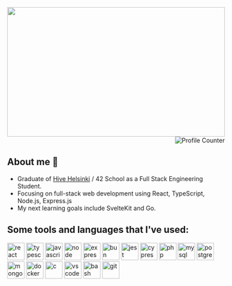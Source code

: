 



<!-- **Hey! 🐥** -->

<img src='https://github.com/reijjo/reijjo/assets/95418273/22437217-d3ba-4781-8b7d-ddb2922e2897' width='100%' height='300' />
<div align='right'><img src='https://komarev.com/ghpvc/?username=reijjo' alt='Profile Counter '/> </div>

  
## About me 🐥
* Graduate of [Hive Helsinki](http://www.hive.fi) / 42 School as a Full Stack Engineering Student.
* Focusing on full-stack web development using React, TypeScript, Node.js, Express.js
* My next learning goals include SvelteKit and Go.


## Some tools and languages that I've used:
<div align='left'>
  <img src="https://cdn.jsdelivr.net/gh/devicons/devicon/icons/react/react-original-wordmark.svg" alt='react' height='40px' width='40px' title='react'/>
  <img src="https://cdn.jsdelivr.net/gh/devicons/devicon/icons/typescript/typescript-plain.svg" alt="typescript" height="40px" width="40px" title='typescript' />
  <img src="https://cdn.jsdelivr.net/gh/devicons/devicon/icons/javascript/javascript-plain.svg" alt="javascript" height="40px" width="40px" title='javascript' />      
  <img src="https://cdn.jsdelivr.net/gh/devicons/devicon/icons/nodejs/nodejs-original.svg" alt='node' height='40px' width='40px'title='nodejs' />
  <img src="https://cdn.jsdelivr.net/gh/devicons/devicon/icons/express/express-original.svg" alt='expressjs' height='40px' width='40px' title='expressjs' />
  <img src="https://github.com/reijjo/reijjo/assets/95418273/b88cfb04-b2a8-4bc8-8814-a12ea2145c49" alt='bun' height='40px' width='40px' title='bun' />


  <!-- Test logos -->
  <img src="https://cdn.jsdelivr.net/gh/devicons/devicon/icons/jest/jest-plain.svg" alt='jest' height='40px' width='40px' title='jest' />
  <img src="https://avatars2.githubusercontent.com/u/8908513?s=400&v=4" alt='cypress' height='40px' width='40px' title='cypress' />
  <img src="https://cdn.jsdelivr.net/gh/devicons/devicon/icons/php/php-plain.svg" alt='php' height='40px' width='40px' title='php' />

  <!-- Sql logos -->
  <img src="https://cdn.jsdelivr.net/gh/devicons/devicon/icons/mysql/mysql-original-wordmark.svg" alt='mysql' height='40px' width='40px' title='mysql' />
  <img src="https://cdn.jsdelivr.net/gh/devicons/devicon/icons/postgresql/postgresql-original-wordmark.svg" alt='postgresql' height='40px' width='40px' title='postgresql' />
  <img src="https://cdn.jsdelivr.net/gh/devicons/devicon/icons/mongodb/mongodb-original-wordmark.svg" alt='mongodb' height='40px' width='40px' title='mongodb' />
  <img src="https://cdn.jsdelivr.net/gh/devicons/devicon/icons/docker/docker-original-wordmark.svg" alt='docker' height='40px' width='40px' title='docker' />
  <img src="https://cdn.jsdelivr.net/gh/devicons/devicon/icons/c/c-original.svg" alt='c' height='40px' width='40px' title='c' />

 <!-- Programs -->
  <img src="https://cdn.jsdelivr.net/gh/devicons/devicon/icons/vscode/vscode-original-wordmark.svg" alt="vscode" height="40px" width="40px" title='visual studio code' />
  <img src="https://cdn.jsdelivr.net/gh/devicons/devicon/icons/bash/bash-original.svg" alt='bash' height='40px' width='40px' title='bash' />
  <img src="https://cdn.jsdelivr.net/gh/devicons/devicon/icons/git/git-original-wordmark.svg" alt='git' height='40px' width='40px' title='git' />
  
 </div>


 <!-- [![Anurag's GitHub stats](https://github-readme-stats.vercel.app/api?username=reijjo)](https://github.com/anuraghazra/github-readme-stats) -->
 <!-- [![Top Langs](https://github-readme-stats.vercel.app/api/top-langs/?username=reijjo&layout=compact)](https://github.com/anuraghazra/github-readme-stats) -->
 
 
<!-- ![banner](https://media.giphy.com/media/s73EQWBuDlcas/giphy.gif) -->
<!--  <img src='https://media.giphy.com/media/s73EQWBuDlcas/giphy.gif' width='100%' height='300' /> -->
<!-- ![](https://komarev.com/ghpvc/?username=reijjo)  -->
<!--
**reijjo/reijjo** is a ✨ _special_ ✨ repository because its `README.md` (this file) appears on your GitHub profile.

Here are some ideas to get you started:

- 🔭 I’m currently working on ...
- 🌱 I’m currently learning ...
- 👯 I’m looking to collaborate on ...
- 🤔 I’m looking for help with ...
- 💬 Ask me about ...
- 📫 How to reach me: ...
- 😄 Pronouns: ...
- ⚡ Fun fact: ...
-->

